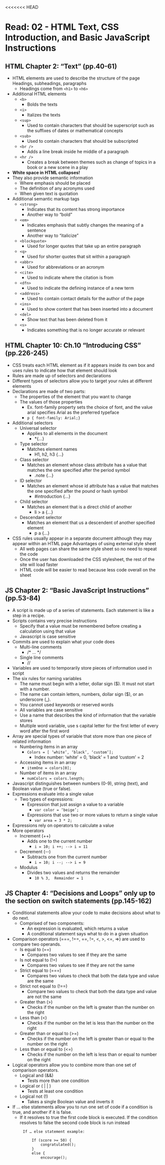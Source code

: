 <<<<<<< HEAD
# Read: 02 - HTML Text, CSS Introduction, and Basic JavaScript Instructions

## HTML Chapter 2: “Text” (pp.40-61)

- HTML elements are used to describe the structure of the page 
Headings, subheadings, paragraphs
    - Headings come from ```<h1>```  to ```<h6>```	
- Additional HTML elements
    - ```<b>```
        - Bolds the texts
    - ```<i>```
        - Italizes the texts
    - ```<sup>```
        - Used to contain characters that should be superscript such as the suffixes of dates or mathematical concepts
    - ```<sub>```
        - Used to contain characters that should be subscripted
    - ```<br />```
        - Adds a line break inside he middle of a paragraph
    - ```<hr />```
        - Creates a break between themes such as change of topics in a book or a new scene in a play
- **White space in HTML collapses!**
- They also provide semantic information
    - Where emphasis should be placed
    - The definition of any acronyms used
    - When given text is quotation
- Additional semantic markup tags
    - ```<strong>```
        - Indicates that its content has strong importance
        - Another way to “bold”
    - ```<em>```
        - Indicates emphasis that subtly changes the meaning of a sentence
        - Another way to “italicize” 
    - ```<blockquote>```
        - Used for longer quotes that take up an entire paragraph
    - ```<q>```
        - Used for shorter quotes that sit within a paragraph
    - ```<abbr>```
        - Used for abbreviations or an acronym
    - ```<cite>```
        - Used to indicate where the citation is from
    - ```<dfn>```
        - Used to indicate the defining instance of a new term
    - ```<address>```
        - Used to contain contact details for the author of the page
    - ```<ins>```
        - Used to show content that has been inserted into a document
    - ```<del>```
        - Show text that has been deleted from it
    - ```<s>```
        - Indicates something that is no longer accurate or relevant

## HTML Chapter 10: Ch.10 “Introducing CSS” (pp.226-245)

- CSS treats each HTML element as if it appears inside its own box and uses rules to indicate how that element should look
- Rules are made up of selectors and declarations
- Different types of selectors allow you to target your rules at different elements
- Declarations are made of two parts:
    - The properties of the element that you want to change
    - The values of those properties
        - Ex. font-family property sets the choice of font, and the value arial specifies Arial as the preferred typeface
        - ```p { font-family: Arial;}```
- Additional selectors
    - Universal selector
        - Applies to all elements in the document
            - *{...}
    - Type selector
        - Matches element names
            - H1, h2, h3 {...}
    - Class selector
        - Matches an element whose class attribute has a value that matches the one specified after the period symbol
            - .note {...}
    - ID selector
        - Matches an element whose id attribute has a value that matches the one specified after the pound or hash symbol
            - #introduction {...}
    - Child selector
        - Matches an element that is a direct child of another
            - li > a {...}
    - Descendant selector
        - Matches an element that us a descendent of another specified element
            - p a {...}
- CSS rules usually appear in a separate document although they may appear within an HTML page
Advantages of using external style sheet
    * All web pages can share the same style sheet so no need to repeat the code
    * Once the user has downloaded the CSS stylesheet, the rest of the site will load faster
    * HTML code will be easier to read because less code overall on the sheet

## JS Chapter 2: “Basic JavaScript Instructions” (pp.53-84)

- A script is made up of a series of statements. Each statement is like a step in a recipe. 
- Scripts contains very precise instructions
    - Specify that a value must be remembered before creating a calculation using that value
    - Javascript is case sensitive
- Commits are used to explain what your code does
    - Multi-line comments
        - /* … */
    - Single line comments
        - //
- Variables are used to temporarily store pieces of information used in script
- The six rules for naming variables
    * The name must begin with a letter, dollar sign ($). It must not start with a number.
    * The name can contain letters, numbers, dollar sign ($), or an underscore (_). 
    * You cannot used keywords or reserved words
    * All variables are case sensitive
    * Use a name that describes the kind of information that the variable stores
    * Multiple word variable, use s capital letter for the first letter  of every word after the first word
- Array are special types of variable that store more than one piece of related information
    - Numbering items in an array
        - ```Colors = [ ‘white’, ‘black’, ‘custom’];```
            - Index number: ‘white’ = 0, ‘black’ = 1 and ‘custom’ = 2
    - Accessing items in an array
        - ```itemOne = colors[0];```
    - Number of items in an array
        - ```numColors = colors.length;```
- Javascript distinguishes between numbers (0-9), string (text), and Boolean value (true or false).
- Expressions evaluate into a single value
    - Two types  of expressions:
        - Expression that just assign a value to a variable
            - ```var color = ‘beige’;```
        - Expressions that use two or more values to return a single value
            - ```var area = 3 * 2;```
- Expressions rely on operators to calculate a value
- More operators
    - Increment (++)
        - Adds one to the current number
            - ```i = 10; i ++; --> i = 11```
    - Decrement (--)
        - Subtracts one from the current number
            - ```i = 10; i --; --> i = 9```
    - Modulus
        - Divides two values and returns the remainder
            - ```10 % 3,  Remainder = 1```

## JS Chapter 4: “Decisions and Loops” only up to the section on switch statements (pp.145-162)

- Conditional statements allow your code to make decisions about what to do next.
    - Comprised of two components:
        * An expression is evaluated, which returns a value
        * A conditional statement says what to do in a given situation
- Comparison operators (===, !==, ==, !=, <, >, <=, =>) are used to compare two operands.
    - Is equal to (==)
        - Compares two values to see if they are the same
    - Is not equal to (!=)
        - Compares two values to see if they are not the same
    - Strict equal to (===)
        - Compares two values to check that both the data type and value are the same
    - Strict not equal to (!==)
        - Compare two values to check that both the data type and value are not the same
    - Greater than (>)
        - Checks if the number on the left is greater than the number on the right
    - Less than (<)
        - Checks if the number on the let is less than the number on the right
    - Greater than or equal to (>=)
        - Checks if the number on the left is greater than or equal to the number on the right
    - Less than or equal to (<=)
        - Checks if the number on the left is less than or equal to number on the right
- Logical operators allow you to combine more than one set of comparison operators.
    - Logical and (&&)
        - Tests more than one condition
    - Logical or ( | | )
        - Tests at least one condition
    - Logical not (!)
        - Takes a single Boolean value and inverts it
- If … else statements allow you to run one set of code if a condition is true, and another if it is false.
    - If it resolves to true the first code block is executed. If the condition resolves to false the second code block is run instead

```
        If … else statement example:

	        If (score >= 50) {
	        	congratulated();
	        }
	        else {
	            encourage();
```